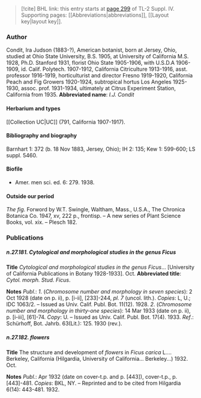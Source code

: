 > [!cite] BHL link: this entry starts at [page 299](https://www.biodiversitylibrary.org/page/33265976) of TL-2 Suppl. IV.
> Supporting pages: [[Abbreviations|abbreviations]], [[Layout key|layout key]].

### Author

Condit, Ira Judson (1883-?), American botanist, born at Jersey, Ohio, studied at Ohio State University, B.S. 1905, at University of California M.S. 1928, Ph.D. Stanford 1931, florist Ohio State 1905-1906, with U.S.D.A 1906-1909, id. Calif. Polytech. 1907-1912, California Citriculture 1913-1916, asst. professor 1916-1919, horticulturist and director Fresno 1919-1920, California Peach and Fig Growers 1920-1924, subtropical hortus Los Angeles 1925-1930, assoc. prof. 1931-1934, ultimately at Citrus Experiment Station, California from 1935. 
**Abbreviated name**: *I.J. Condit*

#### Herbarium and types

[[Collection UC|UC]] (791, California 1907-1917).

#### Bibliography and biography

Barnhart 1: 372 (b. 18 Nov 1883, Jersey, Ohio); IH 2: 135; Kew 1: 599-600; LS suppl. 5460.

#### Biofile

- Amer. men sci. ed. 6: 279. 1938.

#### Outside our period

*The fig*. Forword by W.T. Swingle, Waltham, Mass., U.S.A., The Chronica Botanica Co. 1947, xv, 222 p., frontisp. – A new series of Plant Science Books, vol. xix. – Plesch 182.

### Publications

##### n.27.181. Cytological and morphological studies in the genus Ficus

**Title**
*Cytological and morphological studies in the genus Ficus*... \[University of California Publications in Botany 1928-1933\]. Oct.
**Abbreviated title**: *Cytol. morph. Stud. Ficus*.

**Notes**
*Publ*.: *1*. (*Chromosome number and morphology in seven species*): 2 Oct 1928 (date on p. ii), p. \[i-ii\], \[233\]-244, *pl. 7* (uncol. lith.). *Copies*: L, U.; IDC 1063/2. – Issued as Univ. Calif. Publ. Bot. 11(12). 1928.
*2*. (*Chromosome number and morphology in thirty-one species*): 14 Mar 1933 (date on p. ii), p. \[i-iii\], \[61\]-74. *Copy*: U. – Issued as Univ. Calif. Publ. Bot. 17(4). 1933.
*Ref*.: Schürhoff, Bot. Jahrb. 63(Lit.): 125. 1930 (rev.).

##### n.27.182. flowers

**Title**
The structure and development of *flowers* in *Ficus carica* L.... Berkeley, California (Hilgardia, University of California... Berkeley...) 1932. Oct.

**Notes**
*Publ*.: Apr 1932 (date on cover-t.p. and p. \[443\]), cover-t.p., p. \[443\]-481. *Copies*: BKL, NY. – Reprinted and to be cited from Hilgardia 6(14): 443-481. 1932.

